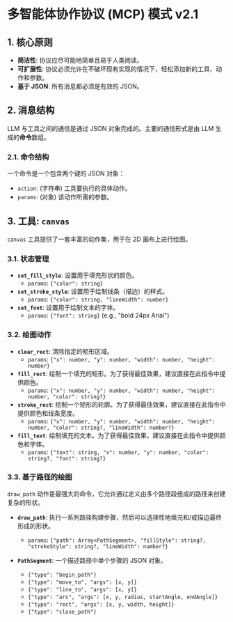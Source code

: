 # 多智能体协作协议 (MCP) 模式 v2.1

## 1. 核心原则

- **简洁性**: 协议应尽可能地简单且易于人类阅读。
- **可扩展性**: 协议必须允许在不破坏现有实现的情况下，轻松添加新的工具、动作和参数。
- **基于 JSON**: 所有消息都必须是有效的 JSON。

## 2. 消息结构

LLM 与工具之间的通信是通过 JSON 对象完成的。主要的通信形式是由 LLM 生成的**命令**数组。

### 2.1. 命令结构

一个命令是一个包含两个键的 JSON 对象：

- `action`: (字符串) 工具要执行的具体动作。
- `params`: (对象) 该动作所需的参数。

## 3. 工具: `canvas`

`canvas` 工具提供了一套丰富的动作集，用于在 2D 画布上进行绘图。

### 3.1. 状态管理

*   **`set_fill_style`**: 设置用于填充形状的颜色。
    *   `params`: `{"color": string}`
*   **`set_stroke_style`**: 设置用于绘制线条（描边）的样式。
    *   `params`: `{"color": string, "lineWidth": number}`
*   **`set_font`**: 设置用于绘制文本的字体。
    *   `params`: `{"font": string}` (e.g., "bold 24px Arial")

### 3.2. 绘图动作

*   **`clear_rect`**: 清除指定的矩形区域。
    *   `params`: `{"x": number, "y": number, "width": number, "height": number}`
*   **`fill_rect`**: 绘制一个填充的矩形。为了获得最佳效果，建议直接在此指令中提供颜色。
    *   `params`: `{"x": number, "y": number, "width": number, "height": number, "color": string?}`
*   **`stroke_rect`**: 绘制一个矩形的轮廓。为了获得最佳效果，建议直接在此指令中提供颜色和线条宽度。
    *   `params`: `{"x": number, "y": number, "width": number, "height": number, "color": string?, "lineWidth": number?}`
*   **`fill_text`**: 绘制填充的文本。为了获得最佳效果，建议直接在此指令中提供颜色和字体。
    *   `params`: `{"text": string, "x": number, "y": number, "color": string?, "font": string?}`

### 3.3. 基于路径的绘图

`draw_path` 动作是最强大的命令，它允许通过定义由多个路径段组成的路径来创建复杂的形状。

*   **`draw_path`**: 执行一系列路径构建步骤，然后可以选择性地填充和/或描边最终形成的形状。
    *   `params`: `{"path": Array<PathSegment>, "fillStyle": string?, "strokeStyle": string?, "lineWidth": number?}`

*   **`PathSegment`**: 一个描述路径中单个步骤的 JSON 对象。
    *   `{"type": "begin_path"}`
    *   `{"type": "move_to", "args": [x, y]}`
    *   `{"type": "line_to", "args": [x, y]}`
    *   `{"type": "arc", "args": [x, y, radius, startAngle, endAngle]}`
    *   `{"type": "rect", "args": [x, y, width, height]}`
    *   `{"type": "close_path"}`